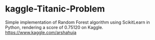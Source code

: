 # kaggle-Titanic-Problem
 Simple implementation of Random Forest algorithm using ScikitLearn in Python, rendering a score of 0.75120 on Kaggle.
 https://www.kaggle.com/arshahuja

